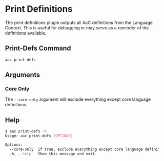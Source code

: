 # Print Definitions

The print definitions plugin outputs all AaC definitions from the Language Context.  This is useful for debugging or may serve as a reminder of the definitions available.

## Print-Defs Command

```bash
aac print-defs
```

## Arguments

### Core Only

The `--core-only` argument will exclude everything except core language definitions.

## Help

```bash
$ aac print-defs -h
Usage: aac print-defs [OPTIONS]

Options:
  --core-only  If true, exclude everything except core language definitions.
  -h, --help   Show this message and exit.
```